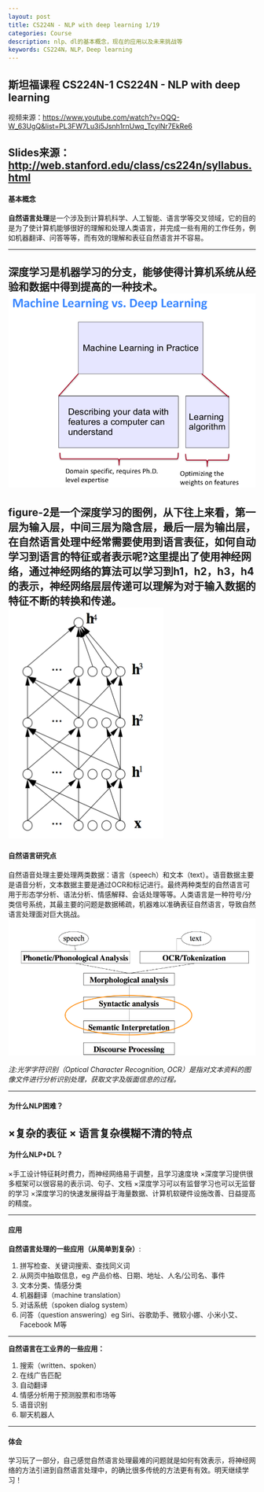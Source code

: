 ```yaml
---
layout: post
title: CS224N - NLP with deep learning 1/19
categories: Course
description: nlp、dl的基本概念，现在的应用以及未来挑战等
keywords: CS224N，NLP，Deep learning
---
```


斯坦福课程 CS224N-1
CS224N - NLP with deep learning 
---

视频来源：https://www.youtube.com/watch?v=OQQ-W_63UgQ&list=PL3FW7Lu3i5Jsnh1rnUwq_TcylNr7EkRe6

Slides来源：http://web.stanford.edu/class/cs224n/syllabus.html
---


#### 基本概念
**自然语言处理**是一个涉及到计算机科学、人工智能、语言学等交叉领域，它的目的是为了使计算机能够很好的理解和处理人类语言，并完成一些有用的工作任务，例如机器翻译、问答等等，而有效的理解和表征自然语言并不容易。

---
**深度学习**是机器学习的分支，能够使得计算机系统从经验和数据中得到提高的一种技术。
![figure-1: 机器学习 vs 深度学习](/images/blog/2018-02-26-2.png) 
---
figure-2是一个深度学习的图例，从下往上来看，第一层为输入层，中间三层为隐含层，最后一层为输出层，在自然语言处理中经常需要使用到语言表征，如何自动学习到语言的特征或者表示呢?这里提出了使用神经网络，通过神经网络的算法可以学习到h1，h2，h3，h4的表示，神经网络层层传递可以理解为对于输入数据的特征不断的转换和传递。
![figure-2](/images/blog/2018-02-26-3.png) 
---
#### 自然语言研究点
自然语音处理主要处理两类数据：语言（speech）和文本（text）。语音数据主要是语音分析，文本数据主要是通过OCR和标记进行。最终两种类型的自然语言可用于形态学分析、语法分析、情感解释、会话处理等等。人类语言是一种符号/分类信号系统，其最主要的问题是数据稀疏，机器难以准确表征自然语言，导致自然语言处理面对巨大挑战。
![figure-2 NLP levels](/images/blog/2018-02-26-1.png) 

*注:光学字符识别（Optical Character Recognition, OCR）是指对文本资料的图像文件进行分析识别处理，获取文字及版面信息的过程。*

---

#### 为什么NLP困难？
×复杂的表征
× 语言复杂模糊不清的特点
---

#### 为什么NLP+DL？
×手工设计特征耗时费力，而神经网络易于调整，且学习速度块
×深度学习提供很多框架可以很容易的表示词、句子、文档
×深度学习可以有监督学习也可以无监督的学习
×深度学习的快速发展得益于海量数据、计算机软硬件设施改善、日益提高的精度。

---
#### 应用
**自然语言处理的一些应用（从简单到复杂）**:
1. 拼写检查、关键词搜索、查找同义词
2. 从网页中抽取信息，eg 产品价格、日期、地址、人名/公司名、事件
3. 文本分类、情感分类
4. 机器翻译（machine translation）
5. 对话系统（spoken dialog system）
6. 问答（question answering）eg Siri、谷歌助手、微软小娜、小米小艾、Facebook M等

---
**自然语言在工业界的一些应用：**
1. 搜索（written、spoken）
2. 在线广告匹配
3. 自动翻译
4. 情感分析用于预测股票和市场等
5. 语音识别
6. 聊天机器人

---
#### 体会
学习玩了一部分，自己感觉自然语言处理最难的问题就是如何有效表示，将神经网络的方法引进到自然语言处理中，的确比很多传统的方法更有有效。明天继续学习！
